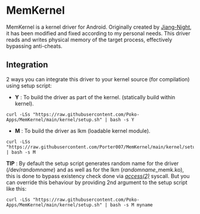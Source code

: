 # MemKernel
MemKernel is a kernel driver for Android. Originally created by [Jiang-Night](https://github.com/Jiang-Night/Kernel_driver_hack), it has been modified and fixed according to my personal needs. This driver reads and writes physical memory of the target process, effectively bypassing anti-cheats.

## Integration
2 ways you can integrate this driver to your kernel source (for compilation) using setup script:
* __Y__ : To build the driver as part of the kernel. (statically build within kernel).
```
curl -LSs "https://raw.githubusercontent.com/Poko-Apps/MemKernel/main/kernel/setup.sh" | bash -s Y
```
* __M__ : To build the driver as lkm (loadable kernel module).
```
curl -LSs "https://raw.githubusercontent.com/Porter007/MemKernel/main/kernel/setup.sh" | bash -s M
```

**TIP** : By default the setup script generates random name for the driver (/dev/*randomname*) and as well as for the lkm (*randomname*_memk.ko), this is done to bypass existency check done via [*access(2)*](https://man7.org/linux/man-pages/man2/access.2.html) syscall. But you can override this behaviour by providing 2nd argument to the setup script like this:

```curl -LSs "https://raw.githubusercontent.com/Poko-Apps/MemKernel/main/kernel/setup.sh" | bash -s M myname```
